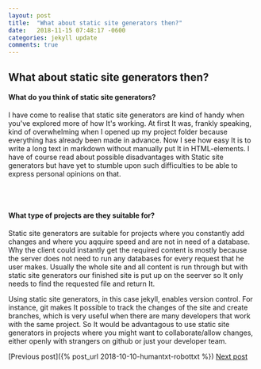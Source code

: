 ```yaml
---
layout: post
title:  "What about static site generators then?"
date:   2018-11-15 07:48:17 -0600
categories: jekyll update
comments: true
---
```


## What about static site generators then?

#### What do you think of static site generators?
I have come to realise that static site generators are kind of handy when you've explored more of how It's working. At first It was, frankly speaking, kind of overwhelming when I opened up my project folder because everything has already been made in advance. Now I see how easy It is to write a long text in markdown without manually put It in HTML-elements. I have of course read about possible disadvantages with Static site generators but have yet to stumble upon such difficulties to be able to express personal opinions on that.

<br><br/>
#### What type of projects are they suitable for?
Static site generators are suitable for projects where you constantly add changes and where you aqquire speed and are not in need of a database. Why the client could instantly get the required content is mostly because the server does not need to run any databases for every request that he user makes. Usually the whole site and all content is run through but with static site generators our finished site is put up on the seerver so It only needs to find the requested file and return It. 

Using static site generators, in this case jekyll, enables version control. For instance, git makes It possible to track the changes of the site and create branches, which is very useful when there are many developers that work with the same project. So It would be advantagous to use static site generators in projects where you might want to collaborate/allow changes, either openly with strangers on github or just your developer team.

[Previous post]({% post_url 2018-10-10-humantxt-robottxt %})
<a href="https://zoofiya.github.io/jekyll/update/2018/11/16/comment-and-open-graph.html" class="next">Next post</a>
